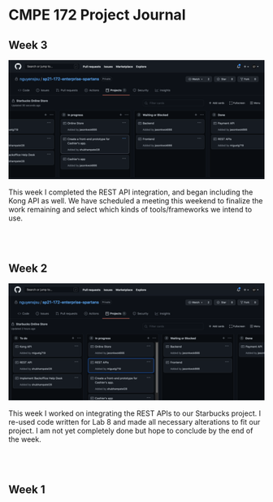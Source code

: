 # CMPE 172 Project Journal

## Week 3
![alt text](images/week3.png)

This week I completed the REST API integration, and began including the Kong API as well. We have scheduled a meeting this weekend to finalize the work remaining and select which kinds of tools/frameworks we intend to use. 

<br><br/>

## Week 2
![alt text](images/week2.png)

This week I worked on integrating the REST APIs to our Starbucks project. I re-used code written for Lab 8 and made all necessary alterations to fit our project. I am not yet completely done but hope to conclude by the end of the week. 

<br><br/>

## Week 1